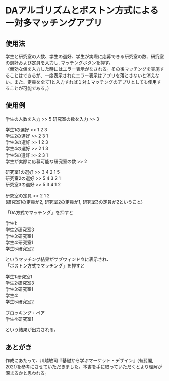 # DAアルゴリズムとボストン方式による一対多マッチングアプリ
## 使用法
学生と研究室の人数、学生の選好、学生が実際に応募できる研究室の数、研究室の選好および定員を入力し, マッチングボタンを押す。  
（無効な値を入力した時にはエラー表示がなされる。その後マッチングを実施することはできるが、一度表示されたエラー表示はアプリを落とさないと消えない。また、定員を全て1と入力すれば１対１マッチングのアプリとしても使用することが可能である。）

## 使用例
学生の人数を入力 >> 5 研究室の数を入力 >> 3  

学生1の選好 >> 1 2 3  
学生2の選好 >> 2 3 1  
学生3の選好 >> 1 2 3  
学生4の選好 >> 2 1 3  
学生5の選好 >> 2 3 1  
学生が実際に応募可能な研究室の数 >> 2

研究室1の選好 >> 3 4 2 1 5  
研究室2の選好 >> 5 4 3 2 1  
研究室3の選好 >> 5 3 4 1 2  

研究室の定員 >> 2 1 2  
(研究室1の定員が2, 研究室2の定員が1, 研究室3の定員が2ということ)  

「DA方式でマッチング」を押すと  

学生1:  
学生2:研究室3  
学生3:研究室1  
学生4:研究室1  
学生5:研究室2  

というマッチング結果がサブウィンドウに表示され、  
「ボストン方式でマッチング」を押すと  

学生1:研究室1  
学生2:研究室3  
学生3:研究室1  
学生4:  
学生5:研究室2  

ブロッキング・ペア  
学生4:研究室1

という結果が出力される。 

## あとがき  
作成にあたって、川越敏司『基礎から学ぶマーケット・デザイン』(有斐閣, 2021)を参考にさせていただきました。本書を手に取っていただくとより理解が深まるかと思われる。
